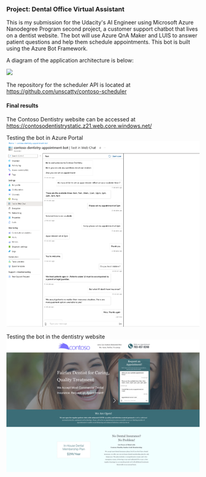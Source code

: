 ### Project: Dental Office Virtual Assistant

This is my submission for the Udacity's AI Engineer using Microsoft Azure Nanodegree Program second project, a customer support chatbot that lives on a dentist website. The bot will use Azure QnA Maker and LUIS to answer patient questions and help them schedule appointments. This bot is built using the Azure Bot Framework.

A diagram of the application architecture is below:

![](https://video.udacity-data.com/topher/2021/April/6078b31d_dentistbot-1/dentistbot-1.png)

The repository for the scheduler API is located at https://github.com/unscatty/contoso-scheduler

#### Final results
The Contoso Dentistry website can be accessed at https://contosodentistrystatic.z21.web.core.windows.net/

Testing the bot in Azure Portal
![](portal_bot_test.png)

Testing the bot in the dentistry website
![](website_bot_test.png)
